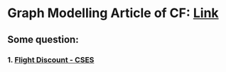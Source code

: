 # Graph Modelling Article of CF: [Link](https://codeforces.com/blog/entry/45897)

## Some question:

### 1. [Flight Discount - CSES](https://cses.fi/problemset/task/1195/)